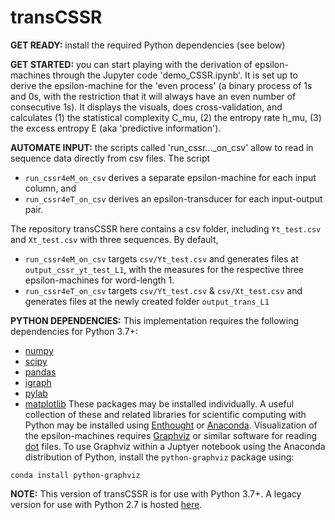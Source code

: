 # transCSSR

**GET READY:** install the required Python dependencies (see below)

**GET STARTED:** you can start playing with the derivation of epsilon-machines through the Jupyter code 'demo_CSSR.ipynb'. It is set up to derive the epsilon-machine for the 'even process' (a binary process of 1s and 0s, with the restriction that it will always have an even number of consecutive 1s). It displays the visuals, does cross-validation, and calculates (1) the statistical complexity C_mu, (2) the entropy rate h_mu, (3) the excess entropy E (aka 'predictive information').


**AUTOMATE INPUT:** the scripts called 'run_cssr..._on_csv' allow to read in sequence data directly from csv files. The script 
*   `run_cssr4eM_on_csv` derives a separate epsilon-machine for each input column, and  
*   `run_cssr4eT_on_csv` derives an epsilon-transducer for each input-output pair. 

The repository transCSSR here contains a csv folder, including `Yt_test.csv` and `Xt_test.csv` with three sequences. By default,
*   `run_cssr4eM_on_csv` targets `csv/Yt_test.csv` and generates files at `output_cssr_yt_test_L1`, with the measures for the respective three epsilon-machines for word-length 1.
*   `run_cssr4eT_on_csv` targets `csv/Yt_test.csv` & `csv/Xt_test.csv` and generates files at the newly created folder `output_trans_L1`



**PYTHON DEPENDENCIES:** This implementation requires the following dependencies for Python 3.7+:
* [numpy](http://www.numpy.org)
* [scipy](http://www.scipy.org)
* [pandas](http://pandas.pydata.org)
* [igraph](http://igraph.org/python/)
* [pylab](http://wiki.scipy.org/PyLab)
* [matplotlib](http://matplotlib.org)
These packages may be installed individually. A useful collection of these and related libraries for scientific computing with Python may be installed using [Enthought](https://store.enthought.com) or [Anaconda](https://www.continuum.io/downloads).
Visualization of the epsilon-machines requires [Graphviz](http://graphviz.org) or similar software for reading [dot](http://en.wikipedia.org/wiki/DOT_(graph_description_language)) files. To use Graphviz within a Juptyer notebook using the Anaconda distribution of Python, install the `python-graphviz` package using:

```
conda install python-graphviz
```

**NOTE:** This version of transCSSR is for use with Python 3.7+. A legacy version for use with Python 2.7 is hosted [here](https://github.com/ddarmon/transCSSR2).
